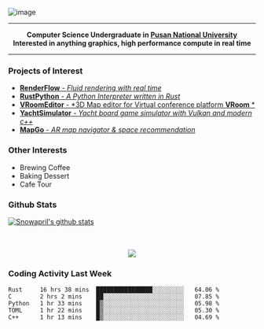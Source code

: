 ![image](https://user-images.githubusercontent.com/24654975/122706556-2ce28400-d293-11eb-86ee-22b9ba640f2b.png)


---

<p align="center">
  <strong>
    Computer Science Undergraduate in <a href="https://pusan.ac.kr/">Pusan National University</a>
    <br>
    Interested in anything graphics, high performance compute in real time
  </strong>
</p>

---

### Projects of Interest

* [**RenderFlow** - *Fluid rendering with real time*](https://github.com/CubbyFlow/RenderFlow)
* [**RustPython** - *A Python Interpreter written in Rust*](https://github.com/RustPython/RustPython)
* [**VRoomEditor** - *3D Map editor for Virtual conference platform **VRoom** *](https://github.com/snowapril/VRoomEditor)
* [**YachtSimulator** - *Yacht board game simulator with Vulkan and modern c++*](https://github.com/Snowapril/YachtSimulator)
* [**MapGo** - *AR map navigator & space recommendation*](https://github.com/PNU-Sinbaram/MapGo)

### Other Interests

* Brewing Coffee
* Baking Dessert 
* Cafe Tour

### Github Stats
 
[![Snowapril's github stats](https://github-readme-stats.vercel.app/api?username=Snowapril&hide_title=true&hide_border=true&show_icons=true&include_all_commits=true&count_private=true)](https://github.com/Snowapril)

<p align="center">
    <br><br>
    <a href="https://snowapril.github.io"><img src="https://img.shields.io/badge/website-snowapril.github.io-red?style=for-the-badge"></a>
</p>

### Coding Activity Last Week

<!--START_SECTION:waka-->
```text
Rust     16 hrs 38 mins  ████████████████░░░░░░░░░   64.06 % 
C        2 hrs 2 mins    ██░░░░░░░░░░░░░░░░░░░░░░░   07.85 % 
Python   1 hr 33 mins    █▒░░░░░░░░░░░░░░░░░░░░░░░   05.98 % 
TOML     1 hr 22 mins    █▒░░░░░░░░░░░░░░░░░░░░░░░   05.30 % 
C++      1 hr 13 mins    █▒░░░░░░░░░░░░░░░░░░░░░░░   04.69 % 
```
<!--END_SECTION:waka-->
